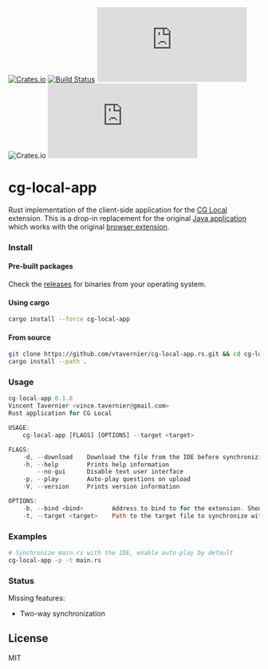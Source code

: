[![Crates.io](https://img.shields.io/crates/v/cg-local-app)](https://crates.io/crates/cg-local-app) [![Build Status](https://travis-ci.com/vtavernier/cg-local-app.rs.svg?branch=master)](https://travis-ci.com/vtavernier/cg-local-app.rs) [![Build Status](https://ci.appveyor.com/api/projects/status/github/vtavernier/cg-local-app.rs?branch=master&svg=true)](https://ci.appveyor.com/project/vtavernier/cg-local-app.rs/branch/master) ![Crates.io](https://img.shields.io/crates/l/cg-local-app) ![Libraries.io dependency status for GitHub repo](https://img.shields.io/librariesio/github/vtavernier/cg-local-app.rs)

# cg-local-app

Rust implementation of the client-side application for the [CG
Local](https://www.codingame.com/forum/t/cg-local/10359) extension. This is a drop-in
replacement for the original [Java application](https://github.com/jmerle/cg-local-app) which
works with the original [browser extension](https://github.com/jmerle/cg-local-ext).

### Install

#### Pre-built packages

Check the [releases](https://github.com/vtavernier/cg-local-app.rs/releases) for binaries from
your operating system.

#### Using cargo

```bash
cargo install --force cg-local-app
```

#### From source

```bash
git clone https://github.com/vtavernier/cg-local-app.rs.git && cd cg-local-app.rs
cargo install --path .
```

### Usage

```rust
cg-local-app 0.1.0
Vincent Tavernier <vince.tavernier@gmail.com>
Rust application for CG Local

USAGE:
    cg-local-app [FLAGS] [OPTIONS] --target <target>

FLAGS:
    -d, --download    Download the file from the IDE before synchronizing
    -h, --help        Prints help information
        --no-gui      Disable text user interface
    -p, --play        Auto-play questions on upload
    -V, --version     Prints version information

OPTIONS:
    -b, --bind <bind>        Address to bind to for the extension. Shouldn't need to be changed [default: 127.0.0.1:53135]
    -t, --target <target>    Path to the target file to synchronize with the IDE
```

### Examples

```bash
# Synchronize main.rs with the IDE, enable auto-play by default
cg-local-app -p -t main.rs
```

### Status

Missing features:
* Two-way synchronization

## License

MIT

